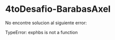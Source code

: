 # 4toDesafio-BarabasAxel 
No encontre solucion al siguiente error:

TypeError: exphbs is not a function
